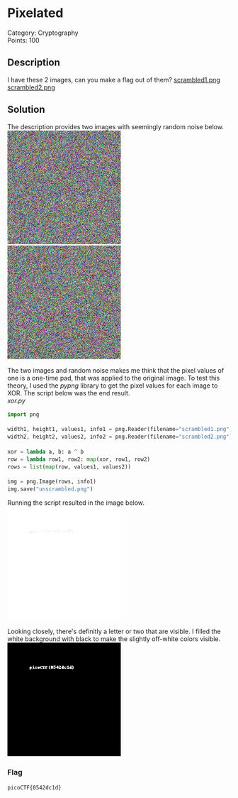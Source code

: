 # Pixelated
Category: Cryptography\
Points: 100

## Description
I have these 2 images, can you make a flag out of them? [scrambled1.png](https://mercury.picoctf.net/static/6e4afb967ef8c865f79f3a8cd7767cca/scrambled1.png) [scrambled2.png](https://mercury.picoctf.net/static/6e4afb967ef8c865f79f3a8cd7767cca/scrambled2.png)

## Solution
The description provides two images with seemingly random noise below.
![scrambled1.png](https://github.com/Siriannijw/CTF/blob/main/picoCTF%202021/Pixelated/scrambled1.png?raw=true)
![scrambled2.png](https://github.com/Siriannijw/CTF/blob/main/picoCTF%202021/Pixelated/scrambled2.png?raw=true)

The two images and random noise makes me think that the pixel values of one is a one-time pad, that was applied to the original image. To test this theory, I used the *pypng* library to get the pixel values for each image to XOR. The script below was the end result.\
*xor.py*
```Python
import png

width1, height1, values1, info1 = png.Reader(filename="scrambled1.png").read()
width2, height2, values2, info2 = png.Reader(filename="scrambled2.png").read()

xor = lambda a, b: a ^ b
row = lambda row1, row2: map(xor, row1, row2)
rows = list(map(row, values1, values2))

img = png.Image(rows, info1)
img.save("unscrambled.png")
```

Running the script resulted in the image below.
![unscrambled.png](https://github.com/Siriannijw/CTF/blob/main/picoCTF%202021/Pixelated/unscrambled.png?raw=true)

Looking closely, there's definitly a letter or two that are visible. I filled the white background with black to make the slightly off-white colors visible.
![unscrambled-filled.png](https://github.com/Siriannijw/CTF/blob/main/picoCTF%202021/Pixelated/unscrambled-filled.png?raw=true)

### Flag
```
picoCTF{0542dc1d}
```